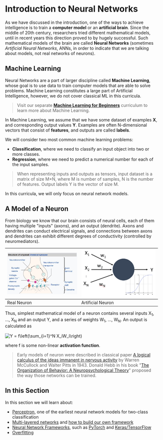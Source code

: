 # Introduction to Neural Networks

As we have discussed in the introduction, one of the ways to achieve intelligence is to train a **computer model** or an **artificial brain**. Since the middle of 20th century, researchers tried different mathematical models, until in recent years this direction proved to by hugely successful. Such mathematical models of the brain are called **Neural Networks** (sometimes *Artificial Neural Networks*, ANNs, in order to indicate that we are talking about models, not real networks of neurons).

## Machine Learning

Neural Networks are a part of larger discipline called **Machine Learning**, whose goal is to use data to train computer models that are able to solve problems. Machine Learning constitutes a large part of Artificial Intelligence, however, we do not cover classical ML in this curricula.

> Visit our separate **[Machine Learning for Beginners](http://github.com/microsoft/ml-for-beginners)** curriculum to learn more about Machine Learning.

In Machine Learning, we assume that we have some dataset of examples **X**, and corresponding output values **Y**. Examples are often N-dimensional vectors that consist of **features**, and outputs are called **labels**.

We will consider two most common machine learning problems:
* **Classification**, where we need to classify an input object into two or more classes. 
* **Regression**, where we need to predict a numerical number for each of the input samples.

> When representing inputs and outputs as tensors, input dataset is a matrix of size M&times;N, where M is number of samples, N is the number of features. Output labels Y is the vector of size M.

In this curricula, we will only focus on neural network models.

## A Model of a Neuron

From biology we know that our brain consists of neural cells, each of them having multiple "inputs" (axons), and an output (dendrite). Axons and dendrites can conduct electrical signals, and connections between axons and dendrites can exhibit different degrees of conductivity (controlled by neuromediators).

![Model of a Neuron](images/synapse-wikipedia.jpg) | ![Model of a Neuron](images/artneuron.png)
----|----
Real Neuron | Artificial Neuron

Thus, simplest mathematical model of a neuron contains several inputs X<sub>1</sub>, ..., X<sub>N</sub> and an output Y, and a series of weights W<sub>1</sub>, ..., W<sub>N</sub>. An output is calculated as

<img src="http://www.sciweavers.org/tex2img.php?eq=Y%20%3D%20f%5Cleft%28%5Csum_%7Bi%3D1%7D%5EN%20X_iW_i%5Cright%29&bc=White&fc=Black&im=jpg&fs=12&ff=arev&edit=0" align="center" border="0" alt="Y = f\left(\sum_{i=1}^N X_iW_i\right)" width="131" height="53" />

where f is some non-linear **activation function**.

> Early models of neuron were described in classical paper [A logical calculus of the ideas immanent in nervous activity](http://www.springerlink.com/content/61446605110620kg/fulltext.pdf) by Warren McCullock and Walter Pitts in 1943. Donald Hebb in his book "[The Organization of Behavior: A Neuropsychological Theory](https://books.google.com/books?id=VNetYrB8EBoC)" proposed the way those networks can be trained.


## In this Section

In this section we will learn about:
* [Perceptron](03-Perceptron/README.md), one of the earliest neural network models for two-class classification
* [Multi-layered networks](04-OwnFramework/README.md) and [how to build our own framework](04-OwnFramework/OwnFramework.ipynb)
* [Neural Network Frameworks](05-Frameworks/README.md), such as [PyTorch](05-Frameworks/IntroPyTorch.ipynb) and [Keras/TensorFlow](05-Frameworks/IntroKerasTF.ipynb)
* [Overfitting](05-Frameworks/Overfitting.md)
